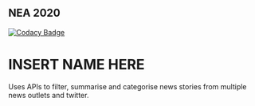 ## NEA 2020
[![Codacy Badge](https://api.codacy.com/project/badge/Grade/69fd554ec2bb488ba601035fc04d4110)](https://www.codacy.com?utm_source=github.com&amp;utm_medium=referral&amp;utm_content=orynamg/nea2020&amp;utm_campaign=Badge_Grade)

# INSERT NAME HERE
Uses APIs to filter, summarise and categorise news stories from multiple news outlets and twitter.
